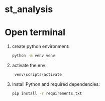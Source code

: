 # st_analysis

# Open terminal
1. create python environment:
    ```bash
    python -m venv venv
    ```
2. activate the env:
   ```bash
    venv\scripts\activate
    ```
3. Install Python and required dependencies:
    ```bash
    pip install -r requirements.txt
    ``` 

